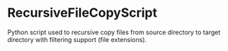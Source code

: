 # RecursiveFileCopyScript
Python script used to recursive copy files from source directory to target directory with filtering support (file extensions).
